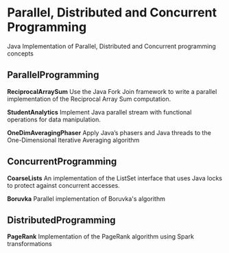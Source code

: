 # Parallel, Distributed and Concurrent Programming
Java Implementation of Parallel, Distributed and Concurrent programming concepts

## ParallelProgramming

**ReciprocalArraySum** Use the Java Fork Join framework to write a parallel implementation of the Reciprocal Array Sum 
computation.

**StudentAnalytics** Implement Java parallel stream with functional operations for data manipulation.

**OneDimAveragingPhaser** Apply Java’s phasers and Java threads to the One-Dimensional Iterative Averaging algorithm

## ConcurrentProgramming

**CoarseLists** An implementation of the ListSet interface that uses Java locks to protect against concurrent accesses.

**Boruvka** Parallel implementation of Boruvka's algorithm

## DistributedProgramming

**PageRank** Implementation of the PageRank algorithm using Spark transformations